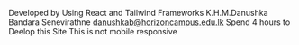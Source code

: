 
Developed by Using React and Tailwind Frameworks
K.H.M.Danushka Bandara Senevirathne
danushkab@horizoncampus.edu.lk
Spend 4 hours to Deelop this Site
This is not mobile responsive